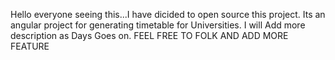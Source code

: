 Hello everyone seeing this...I have dicided to open source this project. Its an angular project for generating timetable for Universities.
I will Add more description as Days Goes on.
FEEL FREE TO FOLK AND ADD MORE FEATURE
